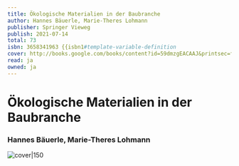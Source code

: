 ```yaml
---
title: Ökologische Materialien in der Baubranche
author: Hannes Bäuerle, Marie-Theres Lohmann
publisher: Springer Vieweg
publish: 2021-07-14
total: 73
isbn: 3658341963 {{isbn1#template-variable-definition
cover: http://books.google.com/books/content?id=59dmzgEACAAJ&printsec=frontcover&img=1&zoom=1&source=gbs_api
read: ja
owned: ja
---
```


# Ökologische Materialien in der Baubranche
### Hannes Bäuerle, Marie-Theres Lohmann
![cover|150](http://books.google.com/books/content?id=59dmzgEACAAJ&printsec=frontcover&img=1&zoom=1&source=gbs_api)